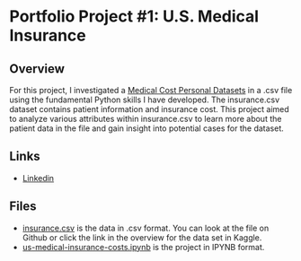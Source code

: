 # Portfolio Project #1: U.S. Medical Insurance
## Overview
For this project, I investigated a [Medical Cost Personal Datasets](https://www.kaggle.com/datasets/mirichoi0218/insurance) in a .csv file using the fundamental Python skills I have developed. The insurance.csv dataset contains patient information and insurance cost. This project aimed to analyze various attributes within insurance.csv to learn more about the patient data in the file and gain insight into potential cases for the dataset.
## Links
- [Linkedin](https://www.linkedin.com/in/tessalipford/) 
## Files
- [insurance.csv](https://github.com/tessa1293/Portfolio-Project-U.S.-Medical-Insurance/blob/main/insurance.csv) is the data in .csv format. You can look at the file on Github or click the link in the overview for the data set in Kaggle. 
- [us-medical-insurance-costs.ipynb](https://github.com/tessa1293/Portfolio-Project-U.S.-Medical-Insurance/blob/main/us-medical-insurance-costs.ipynb) is the project in IPYNB format. 
